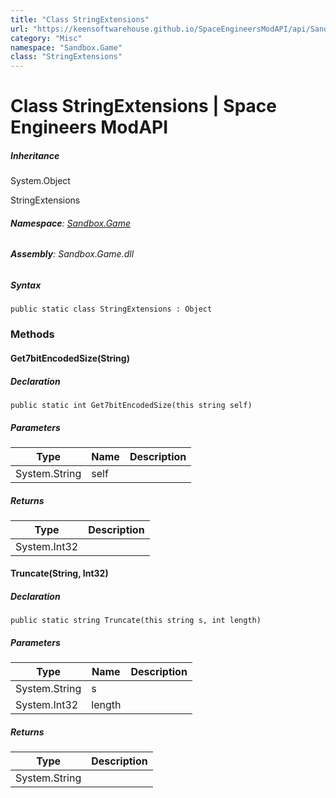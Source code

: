 ```yaml
---
title: "Class StringExtensions"
url: "https://keensoftwarehouse.github.io/SpaceEngineersModAPI/api/Sandbox.Game.StringExtensions.html"
category: "Misc"
namespace: "Sandbox.Game"
class: "StringExtensions"
---
```


# Class StringExtensions | Space Engineers ModAPI

##### Inheritance

System.Object

StringExtensions

###### **Namespace**: [Sandbox.Game](https://keensoftwarehouse.github.io/SpaceEngineersModAPI/api/Sandbox.Game.html)

###### **Assembly**: Sandbox.Game.dll

##### Syntax

```
public static class StringExtensions : Object
```

### [](#methods)Methods

#### [](#Sandbox_Game_StringExtensions_Get7bitEncodedSize_System_String_)Get7bitEncodedSize(String)

##### Declaration

```
public static int Get7bitEncodedSize(this string self)
```

##### Parameters

| Type | Name | Description |
| --- | --- | --- |
| System.String | self |     |

##### Returns

| Type | Description |
| --- | --- |
| System.Int32 |     |

#### [](#Sandbox_Game_StringExtensions_Truncate_System_String_System_Int32_)Truncate(String, Int32)

##### Declaration

```
public static string Truncate(this string s, int length)
```

##### Parameters

| Type | Name | Description |
| --- | --- | --- |
| System.String | s   |     |
| System.Int32 | length |     |

##### Returns

| Type | Description |
| --- | --- |
| System.String |     |